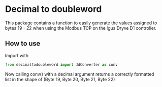 # Decimal to doubleword

This package contains a function to easily generate the values
assigned to bytes 19 - 22 when using the Modbus TCP on the
Igus Dryve D1 controller.

## How to use

Import with:

```python
from decimaltodoubleword import ddConverter as conv
```

Now calling conv() with a decimal argument returns a correctly
formatted list in the shape of (Byte 19, Byte 20, Byte 21, Byte 22)
